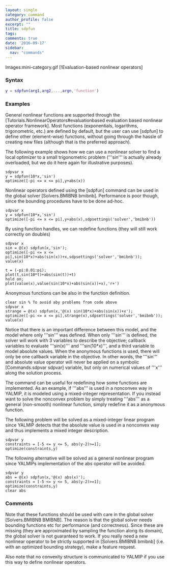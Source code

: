 ```yaml
---
layout: single
category: command
author_profile: false
excerpt: ""
title: sdpfun
tags:
comments: true
date: '2016-09-17'
sidebar:
  nav: "commands"
---
```


Images:mini-category.gif  [!Evaluation-based nonlinear operators]

### Syntax


````matlab
y = sdpfun(arg1,arg2,...,argn,'function')
````

### Examples

General nonlinear functions are supported through the
[Tutorials.NonlinearOperators#evaluationbased evaluation based nonlinear operator framework]. Most functions (exponentials, logarithms, trigonometric, etc.) are defined by default, but the user can use [sdpfun] to define other (element-wise) functions, without going through the hassle of creating new files (although that is the preferred approach).

The following example shows how we can use a nonlinear solver to find a local optimizer to a small trigonometric problem ('''sin''' is actually already overloaded, but we do it here again for illustrative purposes).
````matlabb
sdpvar x
y = sdpfun(10*x,'sin')
optimize([-pi <= x <= pi],y+abs(x))
````

Nonlinear operators defined using the [sdpfun] command can be used in the global solver [Solvers.BMIBNB bmibnb]. Performance is poor though, since the bounding procedures have to be done ad-hoc.
````matlabb
sdpvar x
y = sdpfun(10*x,'sin')
optimize([-pi <= x <= pi],y+abs(x),sdpsettings('solver','bmibnb'))
````

By using function handles, we can redefine functions (they will still work correctly on doubles)
````matlabb
sdpvar x
sin = @(x) sdpfun(x,'sin');
optimize([-pi <= x <= pi],sin(10*x)+abs(sin(x))+x,sdpsettings('solver','bmibnb'));
value(x)

t = (-pi:0.01:pi);
plot(t,sin(10*t)+abs(sin(t))+t)
hold on;
plot(value(x),value(sin(10*x)+abs(sin(x))+x),'r+')
````

Anonymous functions can be also in the function definition.
````matlabb
clear sin % To avoid aby problems from code above
sdpvar x
strange = @(x) sdpfun(x,'@(x) sin(10*x)+abs(sin(x))+x');
optimize([-pi <= x <= pi],strange(x),sdpsettings('solver','bmibnb'));
value(x)
````

Notice that there is an important difference between this model, and the model where only '''sin''' was defined.  When only '''sin''' is defined, the solver will work with 3 variables to describe the objective; callback variables to evaluate '''sin(x)''' and '''sin(10*x)''', and a third variable to model absolute values. When the anonymous functions is used, there will only be one callback variable in the objective. In other words, the '''sin''' and absolute value operator will never be applied on a symbolic [Commands.sdpvar sdpvar] variable, but only on numerical values of '''x''' along the solution process.

The command can be useful for redefining how some functions are implemented. As an example, if '''abs''' is used in a nonconvex way in YALMIP, it is modeled using a mixed-integer representation. If you instead want to solve the nonconvex problem by simply treating '''abs''' as a general (non-smooth) nonlinear function, simply redefine it as a anonymous function.

The following problem will be solved as a mixed-integer linear program since YALMIP detects that the absolute value is used in a nonconvex way and thus implements a mixed integer description.
````matlabb
sdpvar y
constraints = [-5 <= y <= 5, abs(y-2)>=1];
optimize(constraints,y)
````

The following alternative will be solved as a general nonlinear program since YALMIPs implementation of the abs operator will be avoided.

````matlabb
sdpvar y
abs = @(x) sdpfun(x,'@(x) abs(x)');
constraints = [-5 <= y <= 5, abs(y-2)>=1];
optimize(constraints,y)
clear abs
````

### Comments

Note that these functions should be used with care in the global solver [Solvers.BMIBNB BMIBNB]. The reason is that the global solver needs bounding functions etc for performance (and correctness). Since these are missing (they are approximated by sampling the function along its domain), the global solver is not guaranteed to work.  If you really need a new nonlinear operator to be strictly supported in [Solvers.BMIBNB bmibnb] (i.e. with an optimized bounding strategy), make a feature request.

Also note that no convexity structure is communicated to YALMIP if you use this way to define nonlinear operators.

